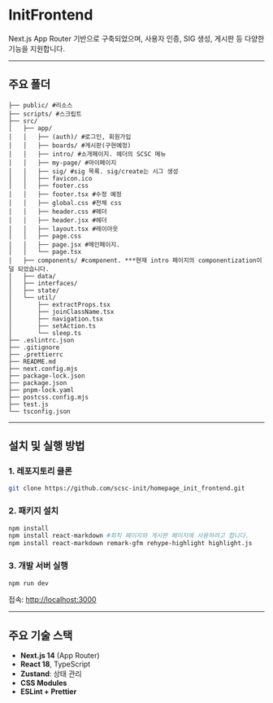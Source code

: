 # InitFrontend

Next.js App Router 기반으로 구축되었으며, 사용자 인증, SIG 생성, 게시판 등 다양한 기능을 지원합니다.

---

## 주요 폴더

```
├── public/ #리소스
├── scripts/ #스크립트
├── src/
│   ├── app/
│   │   ├── (auth)/ #로그인, 회원가입
│   │   ├── boards/ #게시판(구현예정)
│   │   ├── intro/ #소개페이지. 헤더의 SCSC 메뉴
│   │   ├── my-page/ #마이페이지
│   │   ├── sig/ #sig 목록. sig/create는 시그 생성
│   │   ├── favicon.ico
│   │   ├── footer.css
│   │   ├── footer.tsx #수정 예정
│   │   ├── global.css #전체 css
│   │   ├── header.css #헤더
│   │   ├── header.jsx #헤더
│   │   ├── layout.tsx #레이아웃
│   │   ├── page.css
│   │   ├── page.jsx #메인페이지.
│   │   └── page.tsx
│   ├── components/ #component. ***현재 intro 페이지의 componentization이 덜 되었습니다.
│   ├── data/
│   ├── interfaces/
│   ├── state/
│   └── util/
│       ├── extractProps.tsx
│       ├── joinClassName.tsx
│       ├── navigation.tsx
│       ├── setAction.ts
│       └── sleep.ts
├── .eslintrc.json
├── .gitignore
├── .prettierrc
├── README.md
├── next.config.mjs
├── package-lock.json
├── package.json
├── pnpm-lock.yaml
├── postcss.config.mjs
├── test.js
└── tsconfig.json
```

---

## 설치 및 실행 방법

### 1. 레포지토리 클론

```bash
git clone https://github.com/scsc-init/homepage_init_frontend.git
```

### 2. 패키지 설치

```bash
npm install
npm install react-markdown #회칙 페이지와 게시판 페이지에 사용하려고 합니다.
npm install react-markdown remark-gfm rehype-highlight highlight.js

```

### 3. 개발 서버 실행

```bash
npm run dev
```

접속: [http://localhost:3000](http://localhost:3000)

---

## 주요 기술 스택

- **Next.js 14** (App Router)
- **React 18**, TypeScript
- **Zustand**: 상태 관리
- **CSS Modules**
- **ESLint + Prettier**
